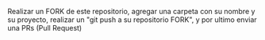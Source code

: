 Realizar un FORK de este repositorio, agregar una carpeta con su nombre y su proyecto, realizar un "git push a su repositorio FORK", y por ultimo enviar una PRs (Pull Request)
